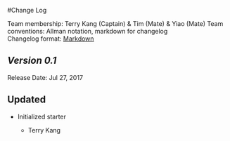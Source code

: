 #Change Log

Team membership:  Terry Kang (Captain) & Tim (Mate) & Yiao (Mate)
Team conventions: Allman notation, markdown for changelog  
Changelog format: [Markdown](https://github.com/adam-p/markdown-here/wiki/Markdown-Cheatsheet) 

## *Version 0.1*

Release Date: Jul 27, 2017

## Updated

-   Initialized starter

    -   Terry Kang
